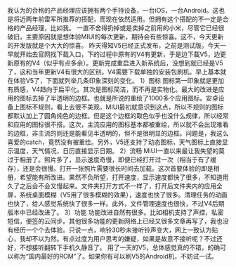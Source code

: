 我认为的合格的产品经理应该拥有两个手持设备，一台iOS，一台Android。这也是将近两年前雷军所推荐的搭配，而现在依然适用。但拥有这个搭配的不一定是合格的产品经理，比如我。
一直不舍得扔掉或是卖掉之前用的小米，尽管它已经很破旧，主要原因就是想体验MIUI的每次更新，期待会有些惊喜。这不，今天更新的开发版就是个大大的惊喜。
昨天得知V5已经正式发布，之前是测试版。今天一早就开始去官网找下载入口，下的过程中原有的V4有更新，于是边下载V5，边更新原有的V4（似乎有点多余）。更新完成重启进入新系统后，没想到就已经是V5了，这和当年更新V4有很大的区别。V4需要下载单独的安装包刷机。早上基本就在体验V5了，下面就列举几条印象深刻的变化。
1）图标
图标第一印象就是更加有质感，V4趋向于扁平化。其次是图标简洁，而不再是实物化。最大的改进是应用的图标去掉了半透明的边框。也就是所说的重绘了1000多个应用图标。安卓设备上图标不规则，看上去很不美观，MIUI最初就意识到这点，所以不规则的图标都默认加上了圆角纯色的边框。但是这个边框的取色似乎也没什么规律，所以经常和应用的图标很不搭。这次，主流应用的图标基本都被重绘，所以就不会出现难看的边框，非主流的则还是能看见半透明的，但不是很明显的边框。问题是，我这么喜爱的catch，竟然没有被重绘。另外，V5还支持了动态图标，天气图标上直接显示温度，天气情况，日历直接显示日期。
2）流畅
MIUI一直以来最让我失望的莫过于相册了。照片多了，显示速度奇慢，即便已经打开过一次（相当于有了缓存），还是会很慢。打开一张照片需要很长时间去加载。这次首要体验的即是相册，希望能有所改进。果然不负所望，打开速度，显示速度都快了很多，不知道用久了之后会不会又慢起来。文件夹打开方式不一样了，打开后文件夹内的应用全屏，系统桌面模糊（V5用了很多模糊的效果），速度也快了很多。清理任务的动画也快了，给人感觉系统快了很多一样。此外，文件管理速度也很快，不过V4后期版本中已经改进了。
3）功能
功能改进自然有很多。比如相机支持了声控，私密短信，便签的云同步。其他很多功能的更新网络上已经又很多文章再写了，我也没有经历一个个去体验。只说一点，响铃30秒未接听铃声变大，网上一致认为贴心，我却不以为然。有点过度为用户思考的嫌疑，如果是故意不接听呢？不过还好，不想接听翻转下手机久静音了。
用了一天的V5，总体感觉真的不错，的确可以称为“国内最好的ROM”了。如果你有可以刷V5的Android机，不妨试一试。